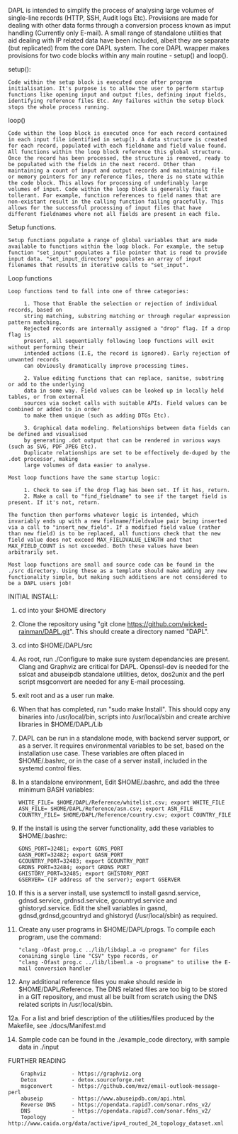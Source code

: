 DAPL is intended to simplify the process of analysing large volumes of single-line records (HTTP, SSH, Audit logs Etc). Provisions are made for dealing with other data forms through a conversion process known as imput handling (Currently only E-mail). A small range of standalone utilities that aid dealing with IP related data have been included, albeit they are separate (but replicated) from the core DAPL system. The core DAPL wrapper makes provisions for two code blocks within any main routine - setup() and loop().

setup():

    Code within the setup block is executed once after program initialisation. It's purpose is to allow the user to perform startup functions like opening input and output files, defining input fields, identifying reference files Etc. Any failures within the setup block stops the whole process running.

loop()

    Code within the loop block is executed once for each record contained in each input file identified in setup(). A data structure is created for each record, populated with each fieldname and field value found. All functions within the loop block reference this global structure. Once the record has been processed, the structure is removed, ready to be populated with the fields in the next record. Other than maintaining a count of input and output records and maintaining file or memory pointers for any reference files, there is no state within the code block. This allows for processing of undefinably large volumes of input. Code within the loop block is generally fault tollerant. For example, function references to field names that are non-existant result in the calling function failing gracefully. This allows for the successful processing of input files that have different fieldnames where not all fields are present in each file.

Setup functions.

    Setup functions populate a range of global variables that are made available to functions within the loop block. For example, the setup function "set_input" populates a file pointer that is read to provide input data. "set_input_directory" populates an array of input filenames that results in iterative calls to "set_input".

Loop functions

    Loop functions tend to fall into one of three categories:

         1. Those that Enable the selection or rejection of individual records, based on
         string matching, substring matching or through regular expression pattern matching. 
         Rejected records are internally assigned a "drop" flag. If a drop flag is 
         present, all sequentially following loop functions will exit without performing their 
         intended actions (I.E, the record is ignored). Early rejection of unwanted records 
         can obviously dramatically improve processing times.
         
         2. Value editing functions that can replace, sanitse, substring or add to the underlying
         data in some way. Field values can be looked up in locally held tables, or from external
         sources via socket calls with suitable APIs. Field values can be combined or added to in order
         to make them unique (such as adding DTGs Etc). 
         
         3. Graphical data modeling. Relationships between data fields can be defined and visualised
         by generating .dot output that can be rendered in various ways (such as SVG, PDF JPEG Etc).
         Duplicate relationships are set to be effectively de-duped by the .dot processor, making
         large volumes of data easier to analyse. 

    Most loop functions have the same startup logic:

         1. Check to see if the drop flag has been set. If it has, return.
         2. Make a call to "find_fieldname" to see if the target field is present. If it's not, return.

    The function then performs whatever logic is intended, which invariably ends up with a new fielname/fieldvalue pair being inserted via a call to "insert_new_field". If a modified field value (rather than new field) is to be replaced, all functions check that the new field value does not exceed MAX_FIELDVALUE_LENGTH and that MAX_FIELD_COUNT is not exceeded. Both these values have been arbitrarily set.

    Most loop functions are small and source code can be found in the ./src directory. Using these as a template should make adding any new functionality simple, but making such additions are not considered to be a DAPL users job!



INITIAL INSTALL:

1.  cd into your $HOME directory

2.  Clone the repository using "git clone https://github.com/wicked-rainman/DAPL.git". This should create a directory named "DAPL".

3.  cd into $HOME/DAPL/src

4.  As root, run ./Configure to make sure system dependancies are present. Clang and Graphviz are critical for DAPL. 
Openssl-dev is needed for the  sslcat and abuseipdb standalone utilities, detox, dos2unix and the perl script msgconvert are needed for any E-mail processing.

5.  exit root and as a user run make.

6.  When that has completed, run "sudo make Install". This should copy any binaries into /usr/local/bin, scripts into /usr/local/sbin and create archive libraries in $HOME/DAPL/Lib

7.  DAPL can be run in a standalone mode, with backend server support, or as a server. It requires environmental variables to be set, based on the installation use case. These variables are often placed in $HOME/.bashrc, or in the case of a server install, included in the systemd control files.

8.  In a standalone environment, Edit $HOME/.bashrc, and add the three minimum BASH variables:

        WHITE_FILE= $HOME/DAPL/Reference/whitelist.csv; export WHITE_FILE
        ASN_FILE= $HOME/DAPL/Reference/asn.csv; export ASN_FILE
        COUNTRY_FILE= $HOME/DAPL/Reference/country.csv; export COUNTRY_FILE

9.  If the install is using the server functionality, add these variables to $HOME/.bashrc:

        GDNS_PORT=32481; export GDNS_PORT
        GASN_PORT=32482; export GASN_PORT
        GCOUNTRY_PORT=32483; export GCOUNTRY_PORT
        GRDNS_PORT=32484; export GRDNS_PORT
        GHISTORY_PORT=32485; export GHISTORY_PORT
        GSERVER= (IP address of the server); export GSERVER

10. If this is a server install, use systemctl to install gasnd.service, gdnsd.service, grdnsd.service, gcountryd.service and ghistoryd.service. Edit the shell variables in gasnd, gdnsd,grdnsd,gcountryd and ghistoryd (/usr/local/sbin) as required.

11. Create any user programs in $HOME/DAPL/progs. To compile each program, use the command:

        "clang -Ofast prog.c ../lib/libdapl.a -o progname" for files conaining single line "CSV" type records, or
        "clang -Ofast prog.c ../lib/libeml.a -o progname" to utilise the E-mail conversion handler

12. Any additional reference files you make should reside in $HOME/DAPL/Reference. The DNS related files are too big to be stored in a GIT repository, and must all be built from scratch using the DNS related scripts in /usr/local/sbin.

12a.  For a list and brief description of the utilities/files produced by the Makefile, see ./docs/Manifest.md

14.  Sample code can be found in the ./example_code directory, with sample data in ./input

FURTHER READING

        Graphviz        - https://graphviz.org
        Detox           - detox.sourceforge.net
        msgconvert      - https://github.com/mvz/email-outlook-message-perl
        abuseip         - https://www.abuseipdb.com/api.html
        Reverse DNS     - https://opendata.rapid7.com/sonar.rdns_v2/
        DNS             - https://opendata.rapid7.com/sonar.fdns_v2/
        Topology        - http://www.caida.org/data/active/ipv4_routed_24_topology_dataset.xml
        
        
